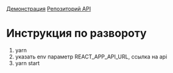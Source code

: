 
[Демонстрация](https://books.prod3.dsxack.com/)
[Репозиторий API](https://gitlab.com/tt-books/books-backend)

# Инструкция по развороту 
1. yarn
2. указать env параметр REACT_APP_API_URL, ссылка на api
3. yarn start
